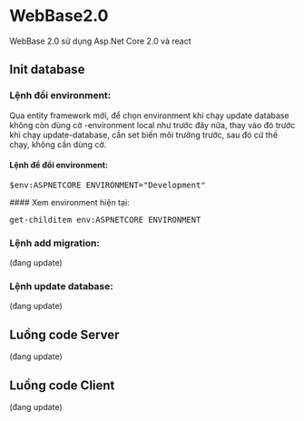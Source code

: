 # WebBase2.0
WebBase 2.0 sử dụng Asp.Net Core 2.0 và react

## Init database
### Lệnh đổi environment:
Qua entity framework mới, để chọn environment khi chạy update database không còn dùng cờ -environment local như trước đây nữa, thay vào đó trước khi chạy update-database, cần set biến môi trường trước, sau đó cứ thế chạy, không cần dùng cờ.
#### Lệnh để đổi environment:
<p><pre>$env:ASPNETCORE_ENVIRONMENT="Development"</pre></p>
#### Xem environment hiện tại:
<p><pre>get-childitem env:ASPNETCORE_ENVIRONMENT</pre></p>


### Lệnh add migration:
(đang update)
### Lệnh update database:
(đang update)
## Luồng code Server
(đang update)
## Luồng code Client
(đang update)


